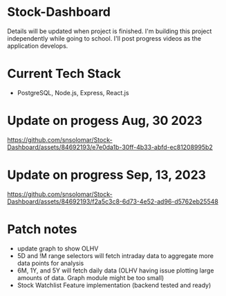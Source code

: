 # Stock-Dashboard

Details will be updated when project is finished. I'm building this project independently while going to school. I'll post progress videos as the application develops.

# Current Tech Stack
- PostgreSQL, Node.js, Express, React.js

# Update on progess Aug, 30 2023
https://github.com/snsolomar/Stock-Dashboard/assets/84692193/e7e0da1b-30ff-4b33-abfd-ec81208995b2

# Update on progress Sep, 13, 2023
https://github.com/snsolomar/Stock-Dashboard/assets/84692193/f2a5c3c8-6d73-4e52-ad96-d5762eb25548

# Patch notes
- update graph to show OLHV
- 5D and !M range selectors will fetch intraday data to aggregate more data points for analysis
- 6M, 1Y, and 5Y will fetch daily data (OLHV having issue plotting large amounts of data. Graph module might be too small)
- Stock Watchlist Feature implementation (backend tested and ready)